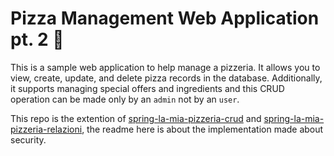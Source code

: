 # Pizza Management Web Application pt. 2  :pizza:

This is a sample web application to help manage a pizzeria. It allows you to view, create, update, and delete pizza records in the database. Additionally, it supports managing special offers and ingredients and this CRUD operation can be made only by an `admin` not by an `user`.

This repo is the extention of [spring-la-mia-pizzeria-crud](https://github.com/RixTerreny/spring-la-mia-pizzeria-crud) and [spring-la-mia-pizzeria-relazioni](https://github.com/RixTerreny/spring-la-mia-pizzeria-relazioni), the readme here is about the implementation made about security.
